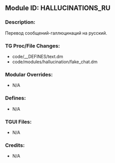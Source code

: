 ## Module ID: HALLUCINATIONS_RU

### Description:

Перевод сообщений-галлюцинаций на русский.


### TG Proc/File Changes:

- code/__DEFINES/text.dm
- code/modules/hallucination/fake_chat.dm


### Modular Overrides:

- N/A


### Defines:

- N/A


### TGUI Files:

- N/A


### Credits:

- N/A
